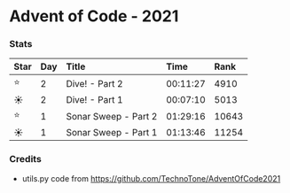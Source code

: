 Advent of Code - 2021
=====================

### Stats
| Star | Day | Title | Time     | Rank  |
|:-----|:----|:-----|:---------|:------|
| ⭐    | 2   | Dive! - Part 2    | 00:11:27 | 4910  |
| ☀    | 2   | Dive! - Part 1    | 00:07:10 | 5013  |
| ⭐    | 1   | Sonar Sweep - Part 2    | 01:29:16 | 10643 |
| ☀    | 1   | Sonar Sweep - Part 1    | 01:13:46 | 11254 |


### Credits

- utils.py code from https://github.com/TechnoTone/AdventOfCode2021